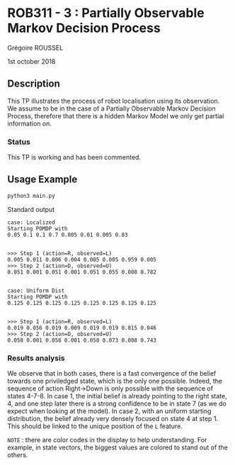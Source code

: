 # ROB311 - 3 : Partially Observable Markov Decision Process

Grégoire ROUSSEL

1st october 2018

## Description

This TP illustrates the process of robot localisation using its observation. We assume to be in the case of a Partially Observable Markov Decision Process, therefore that there is a hidden Markov Model we only get partial information on.

### Status
This TP is working and has been commented.


## Usage Example
```sh
python3 main.py
```
Standard output
```
case: Localized
Starting POMDP with
0.05 0.1 0.1 0.7 0.005 0.01 0.005 0.03


>>> Step 1 (action=R, observed=L)
0.005 0.011 0.006 0.004 0.005 0.005 0.959 0.005
>>> Step 2 (action=D, observed=U)
0.051 0.001 0.051 0.001 0.051 0.055 0.008 0.782


case: Uniform Dist
Starting POMDP with
0.125 0.125 0.125 0.125 0.125 0.125 0.125 0.125


>>> Step 1 (action=R, observed=L)
0.019 0.056 0.019 0.009 0.019 0.019 0.815 0.046
>>> Step 2 (action=D, observed=U)
0.058 0.001 0.058 0.001 0.058 0.073 0.008 0.743

```

### Results analysis
We observe that in both cases, there is a fast convergence of the belief towards one priviledged state, which is the only one possible. Indeed, the sequence of action Right->Down is only possible with the sequence of states 4-7-8.
In case 1, the initial belief is already pointing to the right state, 4, and one step later there is a strong confidence to be in state 7 (as we do expect when looking at the model).
In case 2, with an uniform starting distribution, the belief already very densely focused on state 4 at step 1.
This should be linked to the unique position of the `L` feature.


`NOTE` : there are color codes in the display to help understanding. For example, in state vectors, the biggest values are colored to stand out of the others.

